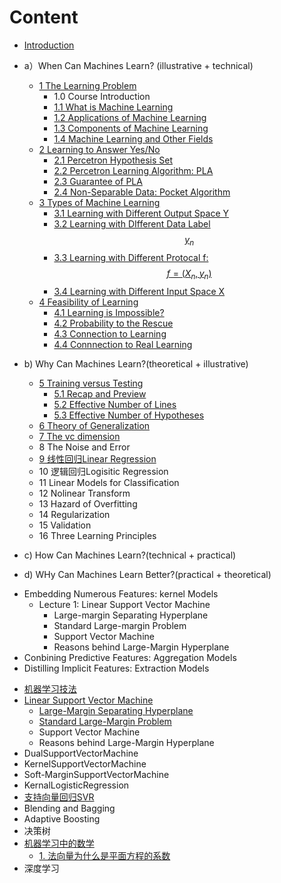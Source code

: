 

# Content

* [Introduction](INTRODUCTION.md)
* a）When Can Machines Learn? (illustrative + technical)
    *  [1 The Learning Problem](1-The-Learning-Problem.md)
        * 1.0 Course Introduction
        * [1.1 What is Machine Learning](1.1-What-is-Machine-Learning.md)
        * [1.2 Applications of Machine Learning](1.2-applications-of-machine-learning.md)
        * [1.3 Components of Machine Learning](13-components-of-machine-learning.md)
        * [1.4 Machine Learning and Other Fields](1.4-Machine-Learning-and-Other-Fields.md)
    * [2 Learning to Answer Yes/No](2-learning-to-answer-yesno.md)
        * [2.1 Percetron Hypothesis Set](2.1-percetron-hypothesisi-set.md)
        * [2.2 Percetron Learning Algorithm: PLA](2.2-percetron-learning-algorithm.md)
        * [2.3 Guarantee of PLA](2.3-guarantee-of-pla.md)
        * [2.4 Non-Separable Data: Pocket Algorithm](2.4-non-separable-data.md)
    * [3 Types of Machine Learning](3-Types-of-Machine-Learning.md)
        * [3.1 Learning with Different Output Space Y](3.1-learning-with-different-output-space-y.md)
        * [3.2 Learning with DIfferent Data Label $$y_n$$](3.2-learning-with-different-data-label.md)
        * [3.3 Learning with Different Protocal f: $$f =(X_n,y_n)$$](3.3-learning-with-different-protocal-f.md)
        * [3.4 Learning with Different Input Space X](3.4-learning-with-different-input-space-x.md)
    * [4 Feasibility of Learning](4-feasibility-of-learning.md)
        * [4.1 Learning is Impossible?](4.1-learning-is-impossible.md)
        * [4.2 Probability to the Rescue](4.2-Probability-to-the-Rescue.md)
        * [4.3 Connection to Learning](4.3-connection-to-learning.md)
        * [4.4 Connnection to Real Learning](4.4-connnection-to-real-learning.md)
* b) Why Can Machines Learn?(theoretical + illustrative)
    * [5 Training versus Testing](5-training-versus-testing.md)
        * [5.1 Recap and Preview](5.1-recap-and-preview.md)
        * [5.2 Effective Number of Lines](5.2-effective-number-of-lines.md)
        * [5.3 Effective Number of Hypotheses](5.3-effective-number-of-hypotheses.md)
    * [6 Theory of Generalization](6-theory-of-generalization.md)
    * [7 The vc dimension](7-the-vc-dimension.md)
    * 8 The Noise and Error
    * [9 线性回归Linear Regression](9-xian-xing-hui-gui.md)
    * 10 逻辑回归Logisitic Regression
    * 11 Linear Models for Classification
    * 12 Nolinear Transform
    * 13 Hazard of Overfitting
    * 14 Regularization
    * 15 Validation
    * 16 Three Learning Principles

* c) How Can Machines Learn?(technical + practical)

* d) WHy Can Machines Learn Better?(practical + theoretical)

- Embedding Numerous Features: kernel Models
  - Lecture 1: Linear Support Vector Machine
    - Large-margin Separating Hyperplane
    - Standard Large-margin Problem
    - Support Vector Machine
    - Reasons behind Large-Margin Hyperplane
- Conbining Predictive Features: Aggregation Models
- Distilling Implicit Features: Extraction Models

* [机器学习技法](ji-qi-xue-xi-ji-fa.md)
* [Linear Support Vector Machine](支持向量机svm.md)
  * [Large-Margin Separating Hyperplane](支持向量机svm/large-margin-separating-hyperplane.md)
  * [Standard Large-Margin Problem](支持向量机svm/standard-large-margin-problem.md)
  * Support Vector Machine
  * Reasons behind Large-Margin Hyperplane
* DualSupportVectorMachine
* KernelSupportVectorMachine
* Soft-MarginSupportVectorMachine
* KernalLogisticRegression
* [支持向量回归SVR](zhi-chi-xiang-liang-hui-gui-svr.md)
* Blending and Bagging
* Adaptive Boosting
* 决策树
* [机器学习中的数学](机器学习中的数学.md)
  * [1. 法向量为什么是平面方程的系数](法向量为什么是平面方程的系数.md)
* 深度学习

